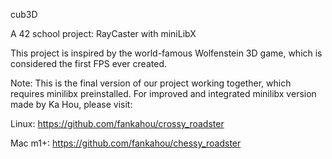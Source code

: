 cub3D

A 42 school project: RayCaster with miniLibX

This project is inspired by the world-famous Wolfenstein 3D game, which is
considered the first FPS ever created.

Note:
This is the final version of our project working together, which requires minilibx preinstalled.
For improved and integrated minilibx version made by Ka Hou, please visit:

Linux: https://github.com/fankahou/crossy_roadster

Mac m1+: https://github.com/fankahou/chessy_roadster
